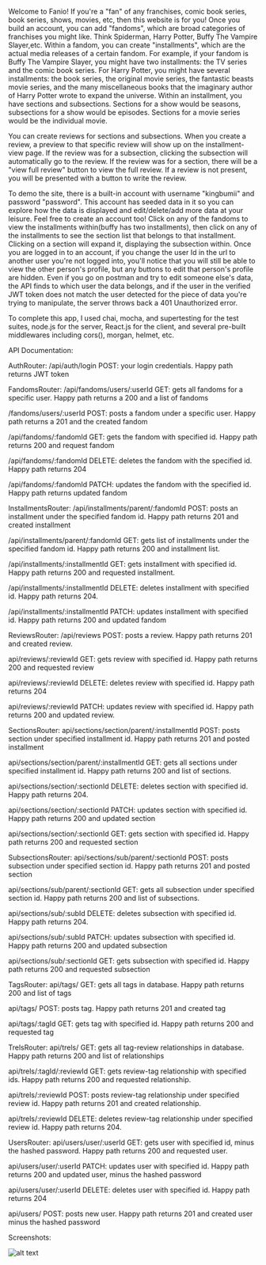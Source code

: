 Welcome to Fanio! If you're a "fan" of any franchises, comic book series, book series, shows, movies, etc, then this website is for you! Once you build an account, you can add "fandoms", which are broad categories of franchises you might like. Think Spiderman, Harry Potter, Buffy The Vampire Slayer,etc. Within a fandom, you can create "installments", which are the actual media releases of a certain fandom. For example, if your fandom is Buffy The Vampire Slayer, you might have two installments: the TV series and the comic book series. For Harry Potter, you might have several installments: the book series, the original movie series, the fantastic beasts movie series, and the many miscellaneous books that the imaginary author of Harry Potter wrote to expand the universe. Within an installment, you have sections and subsections. Sections for a show would be seasons, subsections for a show would be episodes. Sections for a movie series would be the individual movie. 

You can create reviews for sections and subsections. When you create a review, a preview to that specific review will show up on the installment-view page. If the review was for a subsection, clicking the subsection will automatically go to the review. If the review was for a section, there will be a "view full review" button to view the full review. If a review is not present, you will be presented with a button to write the review. 

To demo the site, there is a built-in account with username "kingbumii" and password "password". This account has seeded data in it so you can explore how the data is displayed and edit/delete/add more data at your leisure. Feel free to create an account too! Click on any of the fandoms to view the installments within(buffy has two installments), then click on any of the installments to see the section list that belongs to that installment. Clicking on a section will expand it, displaying the subsection within. Once you are logged in to an account, if you change the user Id in the url to another user you're not logged into, you'll notice that you will still be able to view the other person's profile, but any buttons to edit that person's profile are hidden. Even if you go on postman and try to edit someone else's data, the API finds to which user the data belongs, and if the user in the verified JWT token does not match the user detected for the piece of data you're trying to manipulate, the server throws back a 401 Unauthorized error. 

To complete this app, I used chai, mocha, and supertesting for the test suites, node.js for the server, React.js for the client, and several pre-built middlewares including cors(), morgan, helmet, etc. 

API Documentation: 

AuthRouter:
  /api/auth/login POST: your login credentials. Happy path returns JWT token

FandomsRouter: 
  /api/fandoms/users/:userId GET: gets all fandoms for a specific user. Happy path returns a 200 and a list of fandoms

  /fandoms/users/:userId POST: posts a fandom under a specific user. Happy path returns a 201 and the created fandom

/api/fandoms/:fandomId GET: gets the fandom with specified id. Happy path returns 200 and request fandom

/api/fandoms/:fandomId DELETE: deletes the fandom with the specified id. Happy path returns 204

/api/fandoms/:fandomId PATCH: updates the fandom with the specified id. Happy path returns updated fandom


InstallmentsRouter:
/api/installments/parent/:fandomId POST: posts an installment under the specified fandom id. Happy path returns 201 and created installment

/api/installments/parent/:fandomId GET: gets list of installments under the specified fandom id. Happy path returns 200 and installment list. 

/api/installments/:installmentId GET: gets installment with specified id. Happy path returns 200 and requested installment. 

/api/installments/:installmentId DELETE: deletes installment with specified id. Happy path returns 204. 

/api/installments/:installmentId PATCH: updates installment with specified id. Happy path returns 200 and updated fandom

ReviewsRouter:
/api/reviews POST: posts a review. Happy path returns 201 and created review. 

api/reviews/:reviewId GET: gets review with specified id. Happy path returns 200 and requested review

api/reviews/:reviewId DELETE: deletes review with specified id. Happy path returns 204

api/reviews/:reviewId PATCH: updates review with specified id. Happy path returns 200 and updated review. 

SectionsRouter:
api/sections/section/parent/:installmentId POST: posts section under specified installment id. Happy path returns 201 and posted installment 

api/sections/section/parent/:installmentId GET: gets all sections under specified installment id. Happy path returns 200 and list of sections. 

api/sections/section/:sectionId DELETE: deletes section with specified id. Happy path returns 204. 

api/sections/section/:sectionId PATCH: updates section with specified id. Happy path returns 200 and updated section

api/sections/section/:sectionId GET: gets section with specified id. Happy path returns 200 and requested section

SubsectionsRouter:
api/sections/sub/parent/:sectionId POST: posts subsection under specified section id. Happy path returns 201 and posted section

api/sections/sub/parent/:sectionId GET: gets all subsection under specified section id. Happy path returns 200 and list of subsections. 

api/sections/sub/:subId DELETE: deletes subsection with specified id. Happy path returns 204. 

api/sections/sub/:subId PATCH: updates subsection with specified id. Happy path returns 200 and updated subsection

api/sections/sub/:sectionId GET: gets subsection with specified id. Happy path returns 200 and requested subsection

TagsRouter:
api/tags/ GET: gets all tags in database. Happy path returns 200 and list of tags

api/tags/ POST: posts tag. Happy path returns 201 and created tag

api/tags/:tagId GET: gets tag with specified id. Happy path returns 200 and requested tag

TrelsRouter:
api/trels/ GET: gets all tag-review relationships in database. Happy path returns 200 and list of relationships

api/trels/:tagId/:reviewId GET: gets review-tag relationship with specified ids. Happy path returns 200 and requested relationship. 

api/trels/:reviewId POST: posts review-tag relationship under specified review id. Happy path returns 201 and created relationship. 

api/trels/:reviewId DELETE: deletes review-tag relationship under specified review id. Happy path returns 204. 

UsersRouter:
api/users/user/:userId GET: gets user with specified id, minus the hashed password. Happy path returns 200 and requested user. 

api/users/user/:userId PATCH: updates user with specified id. Happy path returns 200 and updated user, minus the hashed password

api/users/user/:userId DELETE: deletes user with specified id. Happy path returns 204

api/users/ POST: posts new user. Happy path returns 201 and created user minus the hashed password

Screenshots: 

![alt text]("C:\Users\19548\Downloads\ss3.PNG")
